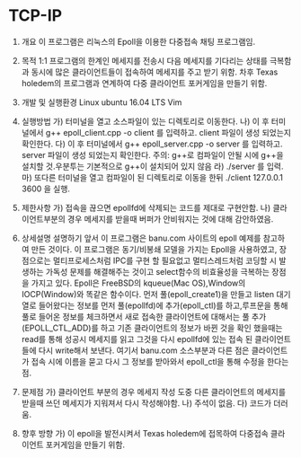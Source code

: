 # TCP-IP

1. 개요
 이 프로그램은 리눅스의 Epoll을 이용한 다중접속 채팅 프로그램임.

2. 목적
 1:1 프로그램의 한계인 메세지를 전송시 다음 메세지를 기다리는 상태를 극복함과 동시에 많은 클라이언트들이 접속하여 메세지를 주고 받기 위함.
 차후 Texas holedem의 프로그램과 연계하여 다중 클라이언트 포커게임을 만들기 위함.

3. 개발 및 실행환경
 Linux ubuntu 16.04 LTS
 Vim

4. 실행방법
 가) 터미널을 열고 소스파일이 있는 디렉토리로 이동한다.
 나) 이 후 터미널에서 g++ epoll_client.cpp -o client 를 입력하고. client 파일이 생성 되었는지 확인한다.
 다) 이 후 터미널에서 g++ epoll_server.cpp -o server 를 입력하고. server 파일이 생성 되었는지 확인한다.
    주의: g++로 컴파일이 안될 시에 g++을 설치할 것.우분투는 기본적으로 g++이 설치되어 있지 않음
 라) ./server 를 입력.
 마) 또다른 터미널을 열고 컴파일이 된 디렉토리로 이동을 한뒤 ./client 127.0.0.1 3600 을 실행.

5. 제한사항
 가) 접속을 끊으면 epollfd에 삭제되는 코드를 제대로 구현안함.
 나) 클라이언트부분의 경우 메세지를 받을때 버퍼가 안비워지는 것에 대해 감안하였음. 

6. 상세설명
 설명하기 앞서 이 프로그램은 banu.com 사이트의 epoll 예제를 참고하여 만든 것이다.
 이 프로그램은 동기/비봉쇄 모델을 가지는 Epoll을 사용하였고, 장점으로는 멀티프로세스처럼 IPC를 구현 할 필요없고 멀티스레드처럼 코딩할 시 발생하는
 가독성 문제를 해결해주는 것이고 select함수의 비효율성을 극복하는 장점을 가지고 있다.
 Epoll은 FreeBSD의 kqueue(Mac OS),Window의 IOCP(Window)와 똑같은 함수이다.
 먼저 풀(epoll_create1)을 만들고 listen 대기열로 들어왔다는 정보를 먼저 풀(epollfd)에 추가(epoll_ctl)를 하고,루프문을 통해 풀로 들어온
 정보를 체크하면서 새로 접속한 클라이언트에 대해서는 풀 추가(EPOLL_CTL_ADD)를 하고 기존 클라이언트의 정보가 바뀐 것을 확인 했을때는 read를 통해
 성공시 메세지를 읽고 그것을 다시 epollfd에 있는 접속 된 클라이언트들에 다시 write해서 보낸다.
 여기서 banu.com 소스부분과 다른 점은 클라이언트가 접속 시에 이름을 묻고 다시 그 정보를 받아와서 epoll_ctl을 통해 수정을 한다는 점.

7. 문제점
 가) 클라이언트 부분의 경우 메세지 작성 도중 다른 클라이언트의 메세지를 받을때 쓰던 메세지가 지워져서 다시 작성해야함.
 나) 주석이 없음.
 다) 코드가 더러움.

8. 향후 방향
 가) 이 epoll을 발전시켜서 Texas holedem에 접목하여 다중접속 클라이언트 포커게임을 만들기 위함.
